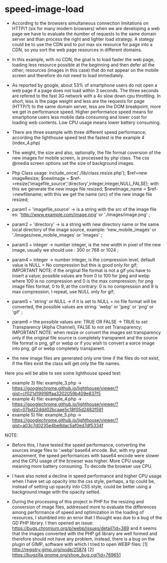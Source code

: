 # speed-image-load
 *  According to the browsers simultaneous connection limitations on HTTP/1 (six for many modern browsers) when we are developing a web page we have to evaluate the number of requests to the same domain server and than process the right and lighter load strategy.
A stategy could be to use the CDN and to put max six resource for page into a CDN, so you sort the web page resources in different domains.
 
 *  In this example, with no CDN, the goal is to load faster the web page, loading less resource possible at the beginning and then   defer all the other; 
resources (images in this case) that do not appear on the mobile screen and therefore do not need to load immediately.
 *  As reported by google, about 53% of smartphone users do not open a web page if a page does not load within 3 seconds. 
 The three seconds are refered to the fast 3G network with a 4x slow down cpu throttling. 
 In short, less is the page weight and less are the requests for page (HTTP/1) to the same domain server, less are the DOM breakpoint,     more we get in performance speed. Higher performance speed means for smartphone users less mobile data consuming and lower cost for    loading web contents. Low CPU usage means lower battery consuming. 
 *  There are three example with three different speed performance; according the lighthouse speed test the fastest is the example 4       (index_4.php)
 *  The weight, the size and also, optionally, the file format coversion of the new images for mobile screen, is processed by php class. 
 The css @media screen options set the size of background images.
 *  Php Class usage:
 include_once('./lib/class.resize.php');
 $ref=new imageResize;
 $newImage = $ref->resize('imagefile_source','directory',integer,integer,NULL,FALSE);   with this we generate the new image file resized;
 $newImage_name = $ref->newfilename;    with this we get the name (src) of the new image file resized;
   
 *  param1 = 'imagefile_source' -> is a string with the src of the image file es: 'http://www.example.com/image.png' or './images/image.png' ;
 
 *  param2 = 'directory' -> is a string with new directory name or the same local directory of the image source, example: 'new_mobile_images' or './images/new_mobile_images' or 'images' ;
 
 *  param3 = integer -> number integer, is the new width in pixel of the new image, usually we should use : 300 or 768 or 1024 ;
 
 *  param4 = integer -> number integer, is the compression level, default value is  NULL = No compression but this is good only for gif; IMPORTANT NOTE: 
 if the original file format is not a gif you have to insert a value;  possible values are from 0 to 100 for jpeg and webp where 
 100 is no compression and 0 is the max compression; 
 for png image files format, 0 to 9, at the contrary: 0 is no compression and 9 is max compression, I repeat, use NULL only for gif;
 
 * param5 = 'string' or NULL ->  if it is set to NULL = no file format will be converted, the possible values are string: 'webp' or 'jpeg' or 'png' or 'gif' ;
 
 *  param6 = the possible values are: TRUE OR FALSE -> TRUE to set Transparency (Alpha Channel), FALSE to not set Transparency; 
 IMPORTANT NOTE: when resize or convert the images set transparency only if the original file source is completely transparent and the source file format is png, gif or webp or if you wish to convert a sorce image into png, gif or webp completely transparent.
 
 *  the new image files are generated only one time if the files do not exist, if the files exist the class will get only the file names. 
 
 Here you will be able to see some lighthouse speed test:
 * example 3) file: example_3.php -> https://googlechrome.github.io/lighthouse/viewer/?gist=cf021d19916ffaa3202059b409e837f5
 * example 4) file: example_4.php -> https://googlechrome.github.io/lighthouse/viewer/?gist=07bd22ddd02bcaae5c18f05d2482f591
 * example 5) file: example_5.php -> https://googlechrome.github.io/lighthouse/viewer/?gist=a03c7d0235e4be8dac5af0ed7df5334f

NOTE:
* Before this, I have tested the speed performance, converting the sources image files to '.webp' base64 encode. But, with my great amazement, the speed performances with base64 encode were slower and the CPU usage of the browser was higher. More CPU usage meaning more battery consuming. To decode the browser use CPU. 

* I have also noted a decline in speed performance and higher CPU usage when I have set up opacity into the css style, perhaps, a tip could be, instead of setting up opacity into CSS style, could be better using a background image with the opacity setted. 

* During the processing of this project in PHP for the resizing and conversion of image files, addressed more to evaluate the differences among performance of speed and optimization in the loading of resources, I stumbled into an error that I thought was due to a bug of the GD PHP library. I then opened an issue: https://bugs.chromium.org/p/webp/issues/detail?id=389 and it seems that the images converted with the PHP gd library are well formed and therefore should not have any problem, instead, there is a bug on the plugin of GIMP, software with which I tried to open WEBP files:
[1] http://registry.gimp.org/node/25874
[2] https://bugzilla.gnome.org/show_bug.cgi?id=769651
